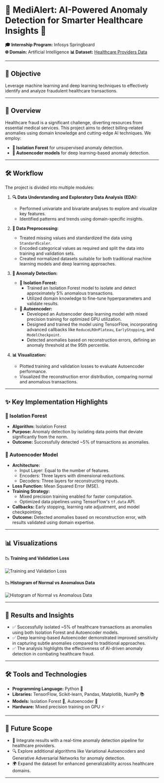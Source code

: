 # 🌟 MediAlert: AI-Powered Anomaly Detection for Smarter Healthcare Insights 🌟  

**🎓 Internship Program:** Infosys Springboard  
**🌐 Domain:** Artificial Intelligence
**📊 Dataset:** [Healthcare Providers Data](https://www.kaggle.com/datasets/tamilsel/healthcare-providers-data)  

---

## 🎯 Objective  
Leverage machine learning and deep learning techniques to effectively identify and analyze fraudulent healthcare transactions.  

---

## 🏥 Overview  
Healthcare fraud is a significant challenge, diverting resources from essential medical services. This project aims to detect billing-related anomalies using domain knowledge and cutting-edge AI techniques. We employ:  
- **🌲 Isolation Forest** for unsupervised anomaly detection.  
- **🧠 Autoencoder models** for deep learning-based anomaly detection.  

---

## 🛠️ Workflow  

The project is divided into multiple modules:  

1. **🔍 Data Understanding and Exploratory Data Analysis (EDA):**  
   - Performed univariate and bivariate analyses to explore and visualize key features.  
   - Identified patterns and trends using domain-specific insights.  

2. **🧹 Data Preprocessing:**  
   - Treated missing values and standardized the data using `StandardScaler`.  
   - Encoded categorical values as required and split the data into training and validation sets.  
   - Created normalized datasets suitable for both traditional machine learning models and deep learning approaches.  

3. **🚨 Anomaly Detection:**  
   - **🌲 Isolation Forest:**  
     - Trained an Isolation Forest model to isolate and detect approximately 5% anomalous transactions.  
     - Utilized domain knowledge to fine-tune hyperparameters and validate results.  
   - **🧠 Autoencoder:**  
     - Developed an Autoencoder deep learning model with mixed precision training for optimized GPU utilization.  
     - Designed and trained the model using TensorFlow, incorporating advanced callbacks like `ReduceLROnPlateau`, `EarlyStopping`, and `ModelCheckpoint`.  
     - Detected anomalies based on reconstruction errors, defining an anomaly threshold at the 95th percentile.  

4. **📊 Visualization:**  
   - Plotted training and validation losses to evaluate Autoencoder performance.  
   - Visualized the reconstruction error distribution, comparing normal and anomalous transactions.  

---

## ✨ Key Implementation Highlights  

### 🌲 Isolation Forest  
- **Algorithm:** Isolation Forest  
- **Purpose:** Anomaly detection by isolating data points that deviate significantly from the norm.  
- **Outcome:** Successfully detected ~5% of transactions as anomalies.  

### 🧠 Autoencoder Model  
- **Architecture:**  
  - Input Layer: Equal to the number of features.  
  - Encoders: Three layers with dimensional reductions.  
  - Decoders: Three layers for reconstructing inputs.  
- **Loss Function:** Mean Squared Error (MSE).  
- **Training Strategy:**  
  - Mixed precision training enabled for faster computation.  
  - Optimized data pipelines using TensorFlow's `tf.data` API.  
- **Callbacks:** Early stopping, learning rate adjustment, and model checkpointing.  
- **Outcome:** Detected anomalies based on reconstruction error, with results validated using domain expertise.  

---

## 📊 Visualizations  

#### 📉 Training and Validation Loss  
![Training and Validation Loss](https://github.com/user-attachments/assets/c77161d7-ae22-41ef-b160-e3388d36ec67)  

#### 📉 Histogram of Normal vs Anomalous Data
![Histogram of Normal vs Anomalous Data](https://github.com/user-attachments/assets/193a7bce-624c-4337-96a0-c829ac27d230)  

---

## 🌟 Results and Insights  

- ✅ Successfully isolated ~5% of healthcare transactions as anomalies using both Isolation Forest and Autoencoder models.  
- ✅ Deep learning-based Autoencoder demonstrated improved sensitivity in capturing subtle anomalies compared to traditional approaches.  
- ✅ The analysis highlights the effectiveness of AI-driven anomaly detection in combating healthcare fraud.  

---

## 🛠️ Tools and Technologies  

- **Programming Language:** Python 🐍  
- **Libraries:** TensorFlow, Scikit-learn, Pandas, Matplotlib, NumPy 📚  
- **Models:** Isolation Forest 🌲, Autoencoder 🧠  
- **Hardware:** Mixed precision training on GPU ⚡  

---

## 🚀 Future Scope  

- 🔗 Integrate results with a real-time anomaly detection pipeline for healthcare providers.  
- 🔍 Explore additional algorithms like Variational Autoencoders and Generative Adversarial Networks for anomaly detection.  
- 🌍 Expand the dataset for enhanced generalizability across healthcare domains.  

---
